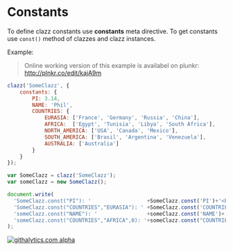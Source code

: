 Constants
=========

To define clazz constants use **constants** meta directive. To get constants use `const()` method of clazzes and clazz
instances.

Example:

> Online working version of this example is availabel on plunkr: http://plnkr.co/edit/kajA9m

```js
clazz('SomeClazz', {
    constants: {
        PI: 3.14,
        NAME: 'Phil',
        COUNTRIES: {
            EURASIA: ['France', 'Germany', 'Russia', 'China'],
            AFRICA:  ['Egypt', 'Tunisia', 'Libya', 'South Africa'],
            NORTH_AMERICA: ['USA', 'Canada', 'Mexico'],
            SOUTH_AMERICA: ['Brasil', 'Argentina', 'Venezuela'],
            AUSTRALIA: ['Australia']
        }
    }
});

var SomeClazz = clazz('SomeClazz');
var someClazz = new SomeClazz();

document.write(
  'SomeClazz.const("PI"): '                  +SomeClazz.const('PI')+'<br>'+
  'SomeClazz.const("COUNTRIES","EURASIA"): ' +SomeClazz.const('COUNTRIES','EURASIA').join(', ')+'<br>'+
  'someClazz.const("NAME"): '                +someClazz.const('NAME')+'<br>'+
  'someClazz.const("COUNTRIES","AFRICA",0): '+someClazz.const("COUNTRIES","AFRICA",0)+'<br>' 
);
```

[![githalytics.com alpha](https://cruel-carlota.pagodabox.com/69e8347d86cc19bd3091ac015a5d8e7a "githalytics.com")](http://githalytics.com/alexpods/clazzjs)
